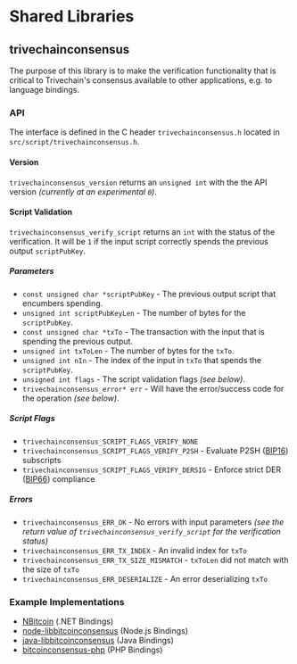 Shared Libraries
================

## trivechainconsensus

The purpose of this library is to make the verification functionality that is critical to Trivechain's consensus available to other applications, e.g. to language bindings.

### API

The interface is defined in the C header `trivechainconsensus.h` located in  `src/script/trivechainconsensus.h`.

#### Version

`trivechainconsensus_version` returns an `unsigned int` with the the API version *(currently at an experimental `0`)*.

#### Script Validation

`trivechainconsensus_verify_script` returns an `int` with the status of the verification. It will be `1` if the input script correctly spends the previous output `scriptPubKey`.

##### Parameters
- `const unsigned char *scriptPubKey` - The previous output script that encumbers spending.
- `unsigned int scriptPubKeyLen` - The number of bytes for the `scriptPubKey`.
- `const unsigned char *txTo` - The transaction with the input that is spending the previous output.
- `unsigned int txToLen` - The number of bytes for the `txTo`.
- `unsigned int nIn` - The index of the input in `txTo` that spends the `scriptPubKey`.
- `unsigned int flags` - The script validation flags *(see below)*.
- `trivechainconsensus_error* err` - Will have the error/success code for the operation *(see below)*.

##### Script Flags
- `trivechainconsensus_SCRIPT_FLAGS_VERIFY_NONE`
- `trivechainconsensus_SCRIPT_FLAGS_VERIFY_P2SH` - Evaluate P2SH ([BIP16](https://github.com/bitcoin/bips/blob/master/bip-0016.mediawiki)) subscripts
- `trivechainconsensus_SCRIPT_FLAGS_VERIFY_DERSIG` - Enforce strict DER ([BIP66](https://github.com/bitcoin/bips/blob/master/bip-0066.mediawiki)) compliance

##### Errors
- `trivechainconsensus_ERR_OK` - No errors with input parameters *(see the return value of `trivechainconsensus_verify_script` for the verification status)*
- `trivechainconsensus_ERR_TX_INDEX` - An invalid index for `txTo`
- `trivechainconsensus_ERR_TX_SIZE_MISMATCH` - `txToLen` did not match with the size of `txTo`
- `trivechainconsensus_ERR_DESERIALIZE` - An error deserializing `txTo`

### Example Implementations
- [NBitcoin](https://github.com/NicolasDorier/NBitcoin/blob/master/NBitcoin/Script.cs#L814) (.NET Bindings)
- [node-libbitcoinconsensus](https://github.com/bitpay/node-libbitcoinconsensus) (Node.js Bindings)
- [java-libbitcoinconsensus](https://github.com/dexX7/java-libbitcoinconsensus) (Java Bindings)
- [bitcoinconsensus-php](https://github.com/Bit-Wasp/bitcoinconsensus-php) (PHP Bindings)

